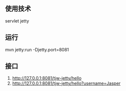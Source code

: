 ## 使用技术
servlet
jetty

## 运行
mvn jetty:run -Djetty.port=8081

## 接口
1. http://127.0.0.1:8081/tjw-jetty/hello
2. http://127.0.0.1:8081/tjw-jetty/hello?username=Jasper